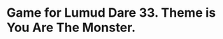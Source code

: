 
Game for Lumud Dare 33. Theme is You Are The Monster.
====================================================

